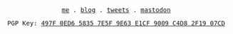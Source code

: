 <p align="center">
  <samp>
  <a href="https://github.com/biningo">me</a> .
  <a href="https://github.com/biningo">blog</a> .
  <a href="https://twitter.com/biningo2">tweets</a> .
  <a href="https://m.cmx.im/@icepan">mastodon</a>
  </samp>
</p>

<p align="center">
  <samp>
  	PGP Key: <a href="https://keybase.io/icepan">497F 0ED6 5835 7E5F 9E63 E1CF 9009 C4D8 2F19 07CD</a>
  </samp>
</p>
